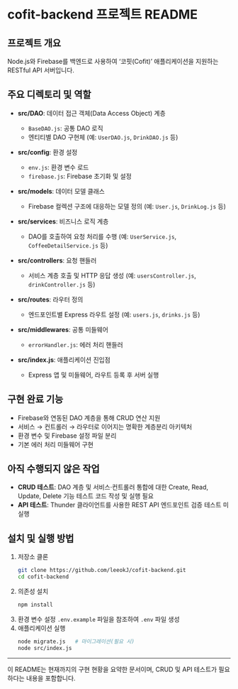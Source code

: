 # cofit-backend 프로젝트 README

## 프로젝트 개요
Node.js와 Firebase를 백엔드로 사용하여 ‘코핏(Cofit)’ 애플리케이션을 지원하는 RESTful API 서버입니다.

## 주요 디렉토리 및 역할

- **src/DAO**: 데이터 접근 객체(Data Access Object) 계층
  - `BaseDAO.js`: 공통 DAO 로직
  - 엔티티별 DAO 구현체 (예: `UserDAO.js`, `DrinkDAO.js` 등)

- **src/config**: 환경 설정
  - `env.js`: 환경 변수 로드
  - `firebase.js`: Firebase 초기화 및 설정

- **src/models**: 데이터 모델 클래스
  - Firebase 컬렉션 구조에 대응하는 모델 정의 (예: `User.js`, `DrinkLog.js` 등)

- **src/services**: 비즈니스 로직 계층
  - DAO를 호출하여 요청 처리를 수행 (예: `UserService.js`, `CoffeeDetailService.js` 등)

- **src/controllers**: 요청 핸들러
  - 서비스 계층 호출 및 HTTP 응답 생성 (예: `usersController.js`, `drinkController.js` 등)

- **src/routes**: 라우터 정의
  - 엔드포인트별 Express 라우트 설정 (예: `users.js`, `drinks.js` 등)

- **src/middlewares**: 공통 미들웨어
  - `errorHandler.js`: 에러 처리 핸들러

- **src/index.js**: 애플리케이션 진입점
  - Express 앱 및 미들웨어, 라우트 등록 후 서버 실행

## 구현 완료 기능

- Firebase와 연동된 DAO 계층을 통해 CRUD 연산 지원
- 서비스 → 컨트롤러 → 라우터로 이어지는 명확한 계층분리 아키텍처
- 환경 변수 및 Firebase 설정 파일 분리
- 기본 에러 처리 미들웨어 구현

## 아직 수행되지 않은 작업

- **CRUD 테스트**: DAO 계층 및 서비스·컨트롤러 통합에 대한 Create, Read, Update, Delete 기능 테스트 코드 작성 및 실행 필요
- **API 테스트**: Thunder 클라이언트를 사용한 REST API 엔드포인트 검증 테스트 미실행

## 설치 및 실행 방법

1. 저장소 클론
   ```bash
   git clone https://github.com/leeokJ/cofit-backend.git
   cd cofit-backend
   ```
2. 의존성 설치
   ```bash
   npm install
   ```
3. 환경 변수 설정
   `.env.example` 파일을 참조하여 `.env` 파일 생성
4. 애플리케이션 실행
   ```bash
   node migrate.js   # 마이그레이션(필요 시)
   node src/index.js
   ```

---
이 README는 현재까지의 구현 현황을 요약한 문서이며, CRUD 및 API 테스트가 필요하다는 내용을 포함합니다.
